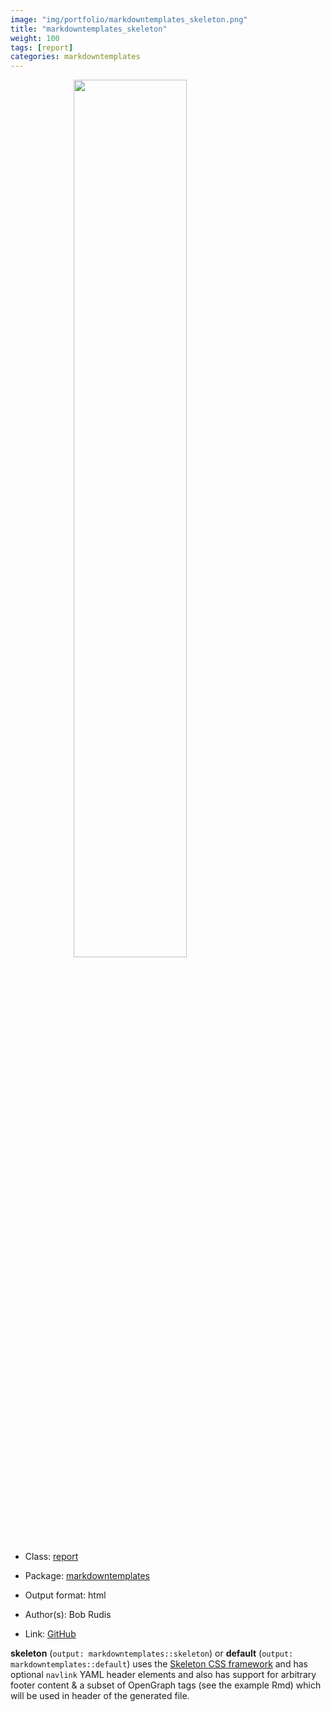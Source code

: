 ```yaml
---
image: "img/portfolio/markdowntemplates_skeleton.png"
title: "markdowntemplates_skeleton"
weight: 100
tags: [report]
categories: markdowntemplates
---
```




<!--more-->

<a href="../../img/portfolio/markdowntemplates_skeleton.png"><img class = "jf-image-shadow" src="../../img/portfolio/markdowntemplates_skeleton.png" style="display: block; margin: auto;" width="60%"></a>

- Class: [report](../../tags/report)
- Package: [markdowntemplates](markdowntemplates)
- Output format: html

- Author(s): Bob Rudis
- Link: [GitHub](https://github.com/hrbrmstr/markdowntemplates)

**skeleton** (`output: markdowntemplates::skeleton`) or **default** (`output: markdowntemplates::default`) uses the [Skeleton CSS framework](http://getskeleton.com/) and has optional `navlink` YAML header elements and also has support for arbitrary footer content & a subset of OpenGraph tags (see the example Rmd) which will be used in header of the generated file.
